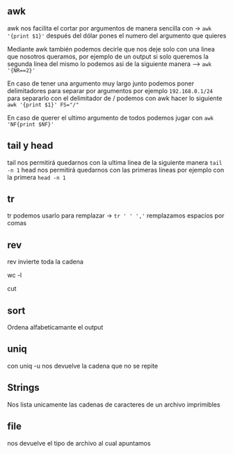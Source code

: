 ## awk
awk nos facilita el cortar por argumentos de manera sencilla con -> `awk '{print $1}'` después del dólar pones el numero del argumento que quieres

Mediante awk también podemos decirle que nos deje solo con una linea que nosotros queramos, por ejemplo de un output si solo queremos la segunda linea del mismo lo podemos asi de la siguiente manera --> `awk '{NR==2}'` 

En caso de tener una argumento muy largo junto podemos poner delimitadores para separar por argumentos por ejemplo `192.168.0.1/24` para separarlo con el delimitador de / podemos con awk hacer lo siguiente `awk '{print $1}' FS="/"`

En caso de querer el ultimo argumento de todos podemos jugar con `awk 'NF{print $NF}'`

## tail y head
tail nos permitirá quedarnos con la ultima linea de la siguiente manera `tail -n 1`
head nos permitirá quedarnos con las primeras líneas por ejemplo con la primera `head -n 1`


## tr
tr podemos usarlo para remplazar -> ``tr ' ' ','`` remplazamos espacios por comas

## rev
rev invierte toda la cadena 

wc -l

cut

## sort
Ordena alfabeticamante el output

## uniq
con uniq -u nos devuelve la cadena que no se repite

## Strings
Nos lista unicamente las cadenas de caracteres de un archivo imprimibles

## file 
nos devuelve el tipo de archivo al cual apuntamos